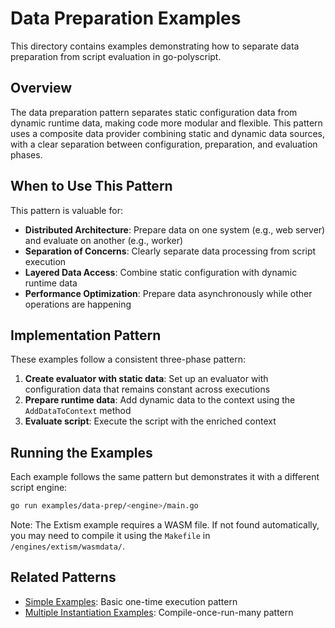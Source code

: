 # Data Preparation Examples

This directory contains examples demonstrating how to separate data preparation from script evaluation in go-polyscript.

## Overview

The data preparation pattern separates static configuration data from dynamic runtime data, making code more modular and flexible. This pattern uses a composite data provider combining static and dynamic data sources, with a clear separation between configuration, preparation, and evaluation phases.

## When to Use This Pattern

This pattern is valuable for:

- **Distributed Architecture**: Prepare data on one system (e.g., web server) and evaluate on another (e.g., worker)
- **Separation of Concerns**: Clearly separate data processing from script execution
- **Layered Data Access**: Combine static configuration with dynamic runtime data
- **Performance Optimization**: Prepare data asynchronously while other operations are happening

## Implementation Pattern

These examples follow a consistent three-phase pattern:

1. **Create evaluator with static data**: Set up an evaluator with configuration data that remains constant across executions
2. **Prepare runtime data**: Add dynamic data to the context using the `AddDataToContext` method
3. **Evaluate script**: Execute the script with the enriched context

## Running the Examples

Each example follows the same pattern but demonstrates it with a different script engine:

```bash
go run examples/data-prep/<engine>/main.go
```

Note: The Extism example requires a WASM file. If not found automatically, you may need to compile it using the `Makefile` in `/engines/extism/wasmdata/`.

## Related Patterns

- [Simple Examples](/examples/simple): Basic one-time execution pattern
- [Multiple Instantiation Examples](/examples/multiple-instantiation): Compile-once-run-many pattern